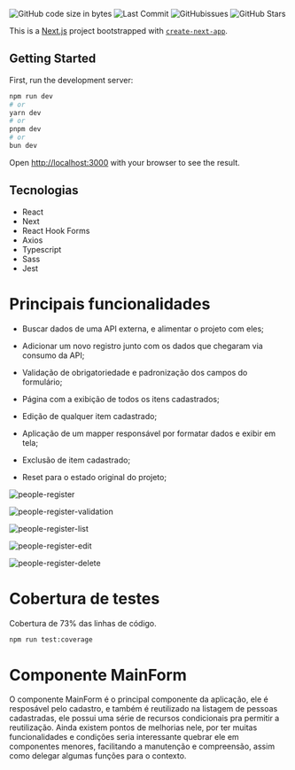 ![GitHub code size in bytes](https://img.shields.io/github/languages/code-size/jpss14/people-register)
![Last Commit](https://img.shields.io/github/last-commit/jpss14/people-register)
![GitHubissues](https://img.shields.io/github/issues/jpss14/people-register)
![GitHub Stars](https://img.shields.io/github/stars/jpss14/people-register)

This is a [Next.js](https://nextjs.org/) project bootstrapped with [`create-next-app`](https://github.com/vercel/next.js/tree/canary/packages/create-next-app).

## Getting Started

First, run the development server:

```bash
npm run dev
# or
yarn dev
# or
pnpm dev
# or
bun dev
```

Open [http://localhost:3000](http://localhost:3000) with your browser to see the result.

## Tecnologias

- React
- Next
- React Hook Forms
- Axios
- Typescript
- Sass
- Jest

# Principais funcionalidades

- Buscar dados de uma API externa, e alimentar o projeto com eles;

- Adicionar um novo registro junto com os dados que chegaram via consumo da API;

- Validação de obrigatoriedade e padronização dos campos do formulário;

- Página com a exibição de todos os itens cadastrados;

- Edição de qualquer item cadastrado;

- Aplicação de um mapper responsável por formatar dados e exibir em tela;

- Exclusão de item cadastrado;

- Reset para o estado original do projeto;

![people-register](https://github.com/JPSS14/people-register/assets/40327303/f355926f-3d0e-437b-9aab-500fa7ecb877)

![people-register-validation](https://github.com/JPSS14/people-register/assets/40327303/7068c121-a6b4-421f-bc32-c93146f60388)

![people-register-list](https://github.com/JPSS14/people-register/assets/40327303/1d59d97e-906f-4256-b9aa-33f72cc6c0c6)

![people-register-edit](https://github.com/JPSS14/people-register/assets/40327303/01edffb5-2659-4acd-8278-e3215165786a)

![people-register-delete](https://github.com/JPSS14/people-register/assets/40327303/9fc42670-ec30-40e5-a298-fe7ea3819ca5)

# Cobertura de testes

Cobertura de 73% das linhas de código.

```bash
npm run test:coverage
```

# Componente MainForm

O componente MainForm é o principal componente da aplicação, ele é resposável pelo cadastro, e também é reutilizado na listagem de pessoas cadastradas, ele possui uma série de recursos condicionais pra permitir a reutilização. Ainda existem pontos de melhorias nele, por ter muitas funcionalidades e condições seria interessante quebrar ele em componentes menores, facilitando a manutenção e compreensão, assim como delegar algumas funções para o contexto.

